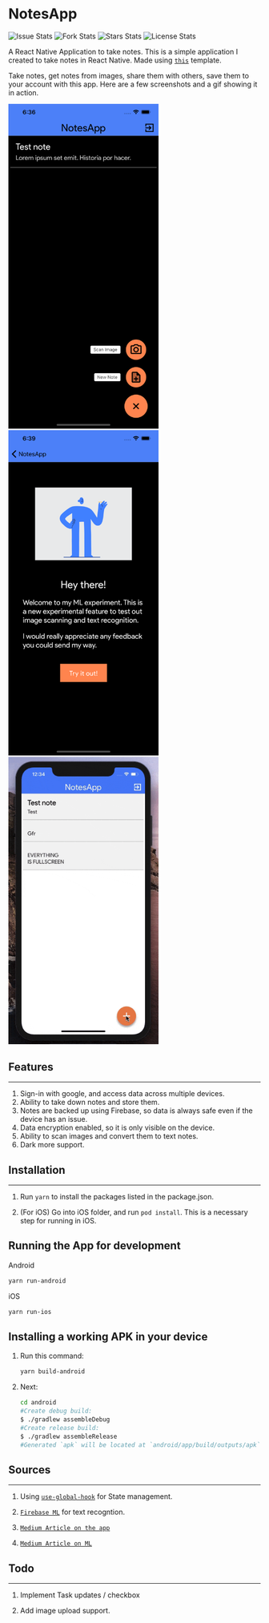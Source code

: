# NotesApp

![Issue Stats](https://img.shields.io/github/issues/AbhishekNairOfficial/notes-app 'Issues')
![Fork Stats](https://img.shields.io/github/forks/AbhishekNairOfficial/notes-app 'Forks')
![Stars Stats](https://img.shields.io/github/stars/AbhishekNairOfficial/notes-app 'Stars')
![License Stats](https://img.shields.io/github/license/AbhishekNairOfficial/notes-app 'license')

A React Native Application to take notes.
This is a simple application I created to take notes in React Native.
Made using [`this`](https://www.github.com/abhisheknairofficial/react-native-boilerplate) template.

Take notes, get notes from images, share them with others, save them to your account with this app. Here are a few screenshots and a gif showing it in action.

<img src="./assets/listing-screenshot.png"
alt="Listing Screenshot" width="300" />
<img src="./assets/images-screenshot.png"
alt="Images Screenshot" width="300" />
<img src="./assets/image-conversion.gif"
alt="Video of ML" width="300" />

## Features

---

1. Sign-in with google, and access data across multiple devices.
2. Ability to take down notes and store them.
3. Notes are backed up using Firebase, so data is always safe even if the device has an issue.
4. Data encryption enabled, so it is only visible on the device.
5. Ability to scan images and convert them to text notes.
6. Dark more support.

## Installation

---

1. Run `yarn` to install the packages listed in the package.json.

2. (For iOS) Go into iOS folder, and run `pod install`. This is a necessary step for running in iOS.

## Running the App for development

Android

```sh
yarn run-android
```

iOS

```sh
yarn run-ios
```

## Installing a working APK in your device

1. Run this command:

   ```sh
   yarn build-android
   ```

2. Next:

   ```sh
   cd android
   #Create debug build:
   $ ./gradlew assembleDebug
   #Create release build:
   $ ./gradlew assembleRelease
   #Generated `apk` will be located at `android/app/build/outputs/apk`
   ```

## Sources

---

1. Using [`use-global-hook`]('https://medium.com/javascript-in-plain-english/state-management-with-react-hooks-no-redux-or-context-api-8b3035ceecf8) for State management.

2. [`Firebase ML`](https://firebase.google.com/products/ml-kit) for text recogntion.

3. [`Medium Article on the app`](https://medium.com/@abhisheknairp/notesapp-b443bb9b2ac9)

4. [`Medium Article on ML`](https://medium.com/@abhisheknairp/machine-learning-now-for-javascript-bois-76a62aaffbb7)

## Todo

---

1. Implement Task updates / checkbox

2. Add image upload support.

